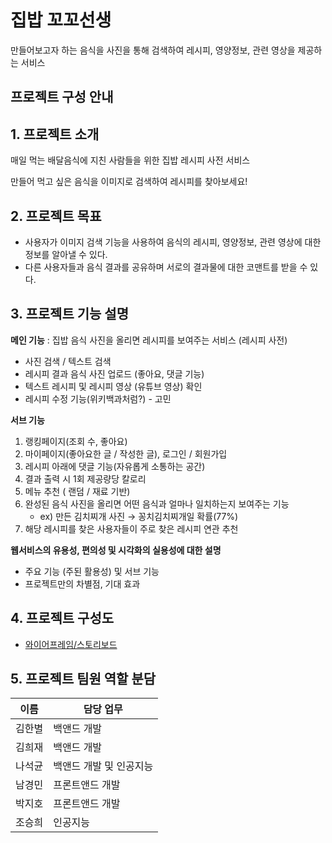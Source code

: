 # 집밥 꼬꼬선생
만들어보고자 하는 음식을 사진을 통해 검색하여 레시피, 영양정보, 관련 영상을 제공하는 서비스

## 프로젝트 구성 안내
## 1. 프로젝트 소개
  <p>매일 먹는 배달음식에 지친 사람들을 위한 집밥 레시피 사전 서비스</p>
  만들어 먹고 싶은 음식을 이미지로 검색하여 레시피를 찾아보세요!

## 2. 프로젝트 목표
  - 사용자가 이미지 검색 기능을 사용하여 음식의 레시피, 영양정보, 관련 영상에 대한 정보를 알아낼 수 있다.
  - 다른 사용자들과 음식 결과를 공유하며 서로의 결과물에 대한 코맨트를 받을 수 있다.

## 3. 프로젝트 기능 설명

**메인 기능**
: 집밥 음식 사진을 올리면 레시피를 보여주는 서비스 (레시피 사전)
  - 사진 검색 / 텍스트 검색
  - 레시피 결과 음식 사진 업로드 (좋아요, 댓글 기능)
  - 텍스트 레시피 및 레시피 영상 (유튜브 영상) 확인
  - 레시피 수정 기능(위키백과처럼?) - 고민

**서브 기능**
  1. 랭킹페이지(조회 수, 좋아요)
  2. 마이페이지(좋아요한 글  / 작성한 글), 로그인 / 회원가입
  3. 레시피 아래에 댓글 기능(자유롭게 소통하는 공간)
  4. 결과 출력 시 1회 제공량당 칼로리
  5. 메뉴 추천 ( 랜덤 / 재료 기반)
  6. 완성된 음식 사진을 올리면 어떤 음식과 얼마나 일치하는지 보여주는 기능
      - ex) 만든 김치찌개 사진 → 꽁치김치찌개일 확률(77%)
  7. 해당 레시피를 찾은 사용자들이 주로 찾은 레시피 연관 추천

**웹서비스의 유용성, 편의성 및 시각화의 실용성에 대한 설명**
  - 주요 기능 (주된 활용성) 및 서브 기능
  - 프로젝트만의 차별점, 기대 효과

## 4. 프로젝트 구성도
  - [와이어프레임/스토리보드](https://www.figma.com/file/msrhnc0kPClrNoHFeKGPgL/%EC%9D%8C%EC%8B%9D-%EB%A0%88%EC%8B%9C%ED%94%BC-%EC%84%9C%EB%B9%84%EC%8A%A4?node-id=0%3A1)

## 5. 프로젝트 팀원 역할 분담
| 이름 | 담당 업무 |
| ------ | ------ |
| 김한별 | 백앤드 개발 |
| 김희재 | 백앤드 개발 |
| 나석균 | 백앤드 개발 및 인공지능 |
| 남경민 | 프론트앤드 개발 |
| 박지호 | 프론트앤드 개발 |
| 조승희 | 인공지능 |
